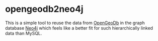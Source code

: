 opengeodb2neo4j
===============

This is a simple tool to reuse the data from [OpenGeoDb](http://opengeodb.org/wiki/OpenGeoDB) 
in the graph database [Neo4j](http://www.neo4j.org) which feels like a better fit for such hierarchically
linked data than MySQL.
